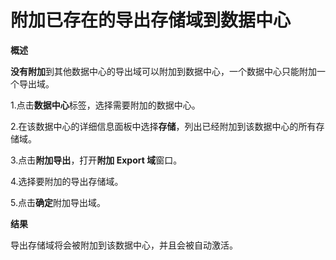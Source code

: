# 附加已存在的导出存储域到数据中心

**概述**

**没有附加**到其他数据中心的导出域可以附加到数据中心，一个数据中心只能附加一个导出域。

1.点击**数据中心**标签，选择需要附加的数据中心。

2.在该数据中心的详细信息面板中选择**存储**，列出已经附加到该数据中心的所有存储域。

3.点击**附加导出**，打开**附加 Export 域**窗口。

4.选择要附加的导出存储域。

5.点击**确定**附加导出域。

**结果**

导出存储域将会被附加到该数据中心，并且会被自动激活。
